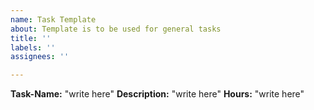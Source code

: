 ```yaml
---
name: Task Template
about: Template is to be used for general tasks
title: ''
labels: ''
assignees: ''

---
```


**Task-Name:** "write here"
**Description:** "write here"
**Hours:** "write here"
